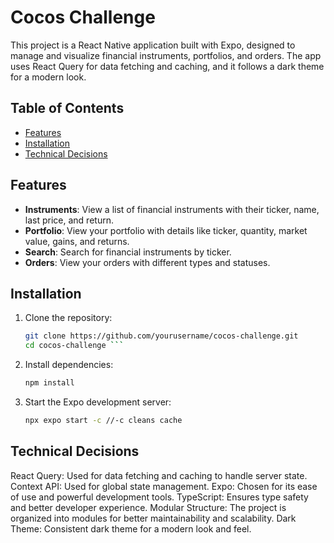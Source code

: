 # Cocos Challenge

This project is a React Native application built with Expo, designed to manage and visualize financial instruments, portfolios, and orders. The app uses React Query for data fetching and caching, and it follows a dark theme for a modern look.

## Table of Contents

- [Features](#features)
- [Installation](#installation)
- [Technical Decisions](#technical-decisions)


## Features

- **Instruments**: View a list of financial instruments with their ticker, name, last price, and return.
- **Portfolio**: View your portfolio with details like ticker, quantity, market value, gains, and returns.
- **Search**: Search for financial instruments by ticker.
- **Orders**: View your orders with different types and statuses.

## Installation

1. Clone the repository:
   ```sh
   git clone https://github.com/yourusername/cocos-challenge.git
   cd cocos-challenge ```

2. Install dependencies:
   ```sh
   npm install
   ```

3. Start the Expo development server:
   ```sh
   npx expo start -c //-c cleans cache
   ```

## Technical Decisions
React Query: Used for data fetching and caching to handle server state.
Context API: Used for global state management.
Expo: Chosen for its ease of use and powerful development tools.
TypeScript: Ensures type safety and better developer experience.
Modular Structure: The project is organized into modules for better maintainability and scalability.
Dark Theme: Consistent dark theme for a modern look and feel.